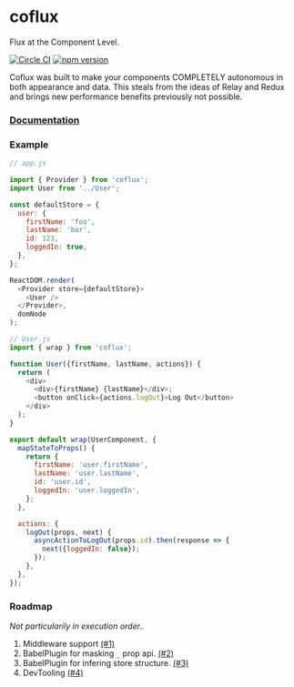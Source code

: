 # coflux
Flux at the Component Level.

[![Circle
CI](https://circleci.com/gh/blainekasten/coflux.svg?style=svg)](https://circleci.com/gh/blainekasten/coflux)
[![npm version](https://img.shields.io/npm/v/coflux.svg)](https://www.npmjs.com/package/coflux)



Coflux was built to make your components COMPLETELY autonomous
in both appearance and data. This steals from the ideas of Relay and
Redux and brings new performance benefits previously not possible.

### [Documentation](https://github.com/blainekasten/coflux/tree/master/docs)


### Example
```js
// app.js

import { Provider } from 'coflux';
import User from '../User';

const defaultStore = {
  user: {
    firstName: 'foo',
    lastName: 'bar',
    id: 123,
    loggedIn: true,
  },
};

ReactDOM.render(
  <Provider store={defaultStore}>
    <User />
  </Provider>,
  domNode
);
```


```js
// User.js
import { wrap } from 'coflux';

function User({firstName, lastName, actions}) {
  return (
    <div>
      <div>{firstName} {lastName}</div>;
      <button onClick={actions.logOut}>Log Out</button>
    </div>
  );
}

export default wrap(UserComponent, {
  mapStateToProps() {
    return {
      firstName: 'user.firstName',
      lastName: 'user.lastName',
      id: 'user.id',
      loggedIn: 'user.loggedIn',
    };
  },

  actions: {
    logOut(props, next) {
      asyncActionToLogOut(props.id).then(response => {
        next({loggedIn: false});
      });
    },
  },
});
```

### Roadmap
*Not particularily in execution order..*

1. Middleware support [(#1)](https://github.com/blainekasten/coflux/issues/1)
2. BabelPlugin for masking `_` prop api. [(#2)](https://github.com/blainekasten/coflux/issues/2)
3. BabelPlugin for infering store structure. [(#3)](https://github.com/blainekasten/coflux/issues/3)
4. DevTooling [(#4)](https://github.com/blainekasten/coflux/issues/4)
